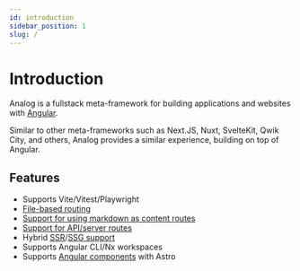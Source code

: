 ```yaml
---
id: introduction
sidebar_position: 1
slug: /
---
```


# Introduction

Analog is a fullstack meta-framework for building applications and websites with [Angular](https://angular.io).

Similar to other meta-frameworks such as Next.JS, Nuxt, SvelteKit, Qwik City, and others, Analog provides a similar experience, building on top of Angular.

## Features

- Supports Vite/Vitest/Playwright
- [File-based routing](/docs/features/routing/overview)
- [Support for using markdown as content routes](/docs/features/routing/content)
- [Support for API/server routes](/docs/features/api/overview)
- Hybrid [SSR](/docs/features/server/server-side-rendering)/[SSG support](/docs/features/server/static-site-generation)
- Supports Angular CLI/Nx workspaces
- Supports [Angular components](/docs/packages/astro-angular/overview) with Astro
